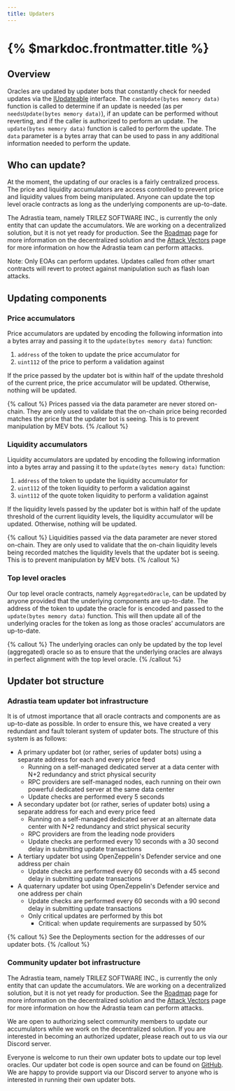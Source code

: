 ```yaml
---
title: Updaters
---
```


# {% $markdoc.frontmatter.title %}

## Overview

Oracles are updated by updater bots that constantly check for needed updates via the [IUpdateable](https://github.com/adrastia-oracle/adrastia-core/blob/main/contracts/interfaces/IUpdateable.sol) interface. The `canUpdate(bytes memory data)` function is called to determine if an update is needed (as per `needsUpdate(bytes memory data)`), if an update can be performed without reverting, and if the caller is authorized to perform an update. The `update(bytes memory data)` function is called to perform the update. The `data` parameter is a bytes array that can be used to pass in any additional information needed to perform the update.

## Who can update?

At the moment, the updating of our oracles is a fairly centralized process. The price and liquidity accumulators are access controlled to prevent price and liquidity values from being manipulated. Anyone can update the top level oracle contracts as long as the underlying components are up-to-date.

The Adrastia team, namely TRILEZ SOFTWARE INC., is currently the only entity that can update the accumulators. We are working on a decentralized solution, but it is not yet ready for production. See the [Roadmap](/fundamentals/roadmap) page for more information on the decentralized solution and the [Attack Vectors](/security/attack-vectors) page for more information on how the Adrastia team can perform attacks.

Note: Only EOAs can perform updates. Updates called from other smart contracts will revert to protect against manipulation such as flash loan attacks.

## Updating components

### Price accumulators

Price accumulators are updated by encoding the following information into a bytes array and passing it to the `update(bytes memory data)` function:
1. `address` of the token to update the price accumulator for
2. `uint112` of the price to perform a validation against

If the price passed by the updater bot is within half of the update threshold of the current price, the price accumulator will be updated. Otherwise, nothing will be updated.

{% callout %}
Prices passed via the data parameter are never stored on-chain. They are only used to validate that the on-chain price being recorded matches the price that the updater bot is seeing. This is to prevent manipulation by MEV bots.
{% /callout %}

### Liquidity accumulators

Liquidity accumulators are updated by encoding the following information into a bytes array and passing it to the `update(bytes memory data)` function:
1. `address` of the token to update the liquidity accumulator for
2. `uint112` of the token liquidity to perform a validation against
3. `uint112` of the quote token liquidity to perform a validation against

If the liquidity levels passed by the updater bot is within half of the update threshold of the current liquidity levels, the liquidity accumulator will be updated. Otherwise, nothing will be updated.

{% callout %}
Liquidities passed via the data parameter are never stored on-chain. They are only used to validate that the on-chain liquidity levels being recorded matches the liquidity levels that the updater bot is seeing. This is to prevent manipulation by MEV bots.
{% /callout %}

### Top level oracles

Our top level oracle contracts, namely `AggregatedOracle`, can be updated by anyone provided that the underlying components are up-to-date. The address of the token to update the oracle for is encoded and passed to the `update(bytes memory data)` function. This will then update all of the underlying oracles for the token as long as those oracles' accumulators are up-to-date.

{% callout %}
The underlying oracles can only be updated by the top level (aggregated) oracle so as to ensure that the underlying oracles are always in perfect alignment with the top level oracle.
{% /callout %}

## Updater bot structure

### Adrastia team updater bot infrastructure

It is of utmost importance that all oracle contracts and components are as up-to-date as possible. In order to ensure this, we have created a very redundant and fault tolerant system of updater bots. The structure of this system is as follows:
- A primary updater bot (or rather, series of updater bots) using a separate address for each and every price feed
  - Running on a self-managed dedicated server at a data center with N+2 redundancy and strict physical security
  - RPC providers are self-managed nodes, each running on their own powerful dedicated server at the same data center
  - Update checks are performed every 5 seconds
- A secondary updater bot (or rather, series of updater bots) using a separate address for each and every price feed
  - Running on a self-managed dedicated server at an alternate data center with N+2 redundancy and strict physical security
  - RPC providers are from the leading node providers
  - Update checks are performed every 10 seconds with a 30 second delay in submitting update transactions
- A tertiary updater bot using OpenZeppelin's Defender service and one address per chain
  - Update checks are performed every 60 seconds with a 45 second delay in submitting update transactions
- A quaternary updater bot using OpenZeppelin's Defender service and one address per chain
  - Update checks are performed every 60 seconds with a 90 second delay in submitting update transactions
  - Only critical updates are performed by this bot
    - Critical: when update requirements are surpassed by 50%

{% callout %}
See the Deployments section for the addresses of our updater bots.
{% /callout %}

### Community updater bot infrastructure

The Adrastia team, namely TRILEZ SOFTWARE INC., is currently the only entity that can update the accumulators. We are working on a decentralized solution, but it is not yet ready for production. See the [Roadmap](/fundamentals/roadmap) page for more information on the decentralized solution and the [Attack Vectors](/security/attack-vectors) page for more information on how the Adrastia team can perform attacks.

We are open to authorizing select community members to update our accumulators while we work on the decentralized solution. If you are interested in becoming an authorized updater, please reach out to us via our Discord server.

Everyone is welcome to run their own updater bots to update our top level oracles. Our updater bot code is open source and can be found on [GitHub](https://github.com/adrastia-oracle/adrastia-defender-autotasks). We are happy to provide support via our Discord server to anyone who is interested in running their own updater bots.